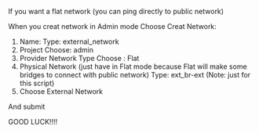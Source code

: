 If you want a flat network (you can ping directly to public network)

When you creat network in Admin mode
Choose Creat Network:
1. Name: 
Type:   external_network
2. Project
Choose: admin
3. Provider Network Type 
Choose : Flat
4. Physical Network (just have in Flat mode because Flat will make some bridges to connect with public network)
Type: ext_br-ext 
(Note: just for this script)
5. Choose External Network

And submit

GOOD LUCK!!!!
